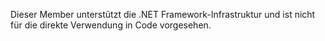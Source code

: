 Dieser Member unterstützt die .NET Framework-Infrastruktur und ist nicht für die direkte Verwendung in Code vorgesehen.
